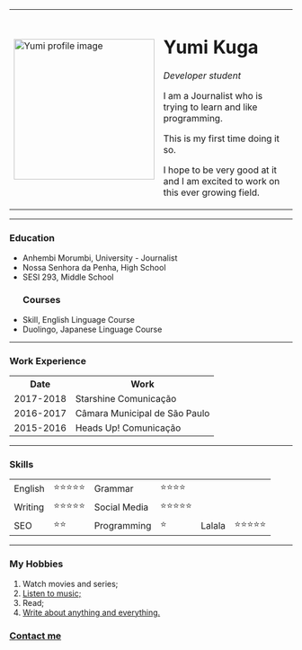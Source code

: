 
<md lang="eng" dir="ltr">

<head>
  <meta charset="utf-8">
  <title>👩🏻‍💻Yumi's Personal Site</title>
</head>
<!-- I will be a good web developer and will love what I do-->
<body>
  <table cellspacing="20">
    <tr>
      <td><img src="image\yumi 2.png" alt="Yumi profile image" width="250
      "height="250"></td>
      <td><h1>Yumi Kuga</h1>
      <p><em>Developer student</em>
      <p>I am a Journalist who is trying to learn and like programming.</p>
      <p>This is my first time doing it so.</p>
      <p>I hope to be very good at it and I am excited to work on
        this ever growing field.</p></td>
    </tr>

  </table>
  <!--h1>Yumi Kuga</h1>
  <p><em>Developer student</em>
  <p>I am a Journalist who is trying to learn and like programming.
    This is my first time doing it so.
    I hope to be very good at it and I am excited to work on
    this ever growing field.</p>
   For each text that will be insert, must have a new open and close <p>-->
    <hr />
    <h3>Education</h3>
    <ul>
      <li>Anhembi Morumbi, University - Journalist</li>
      <li>Nossa Senhora da Penha, High School</li>
      <li>SESI 293, Middle School</li>
      <h3>Courses</h3>
      <li>Skill, English Linguage Course</li>
      <li>Duolingo, Japanese Linguage Course</li>
    </ul>
    <!-- <ul> Stand for Unordered List, so bullet points and for each ponit, must
    open and close-->
    <hr>
    <h3>Work Experience</h3>
    <table cellspacing="10">
      <th>Date</th>
      <th>Work</th>
      <tr>
        <td>2017-2018</td>
        <td>Starshine Comunicação</td>
      </tr>
      <tr>
        <td>2016-2017</td>
        <td>Câmara Municipal de São Paulo</td>
      </tr>
      <tr>
        <td>2015-2016</td>
        <td>Heads Up! Comunicação</td>
      </tr>
    </table>
    <hr>
    <h3>Skills</h3>
  <p>  <table cellspacing="10">
      <tr>
        <td>English</td>
        <td>⭐️⭐️⭐️⭐️⭐️</td>
        <td>Grammar</td>
        <td>⭐️⭐️⭐️⭐️</td>
      </tr>
      <tr>
        <td>Writing</td>
        <td>⭐️⭐️⭐️⭐️⭐️</td>
        <td>Social Media</td>
        <td>⭐️⭐️⭐️⭐️⭐️</td>
      </tr>
      <tr>
        <td>SEO</td>
        <td>⭐️⭐️</td>
        <td>Programming</td>
        <td>⭐️</td>
        <td>Lalala</td>
        <td>⭐️⭐️⭐️⭐️⭐️</td>
      </tr>
  </p>  </table>
  <hr>
    <h3>My Hobbies</h3>
    <ol>
      <li>Watch movies and series;</li>
      <a href="https://www.youtube.com/watch?v=9Ht5RZpzPqw"><li>Listen to music;</li></a>
      <li>Read;</li>
      <a href="http://surewehaveablog.blogspot.com/2016/08/favoritos-de-julho-yumi.html?m=1"><li>Write about anything and everything.</li></a>
    </ol>
    <!-- <ol> Stand for Ordered List, so it is numbered, and must open and close-->
    <a href="contact.md"><h3>Contact me</h3></a>
</body>

</md>

